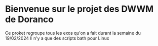 # Bienvenue sur le projet des DWWM de Doranco
Ce proket regroupe tous les exos qu'on a fait durant la semaine du 19/02/2024
Il n'y a que des scripts bath pour Linux